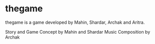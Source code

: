 # thegame
thegame is a game developed by Mahin, Shardar, Archak and Aritra. 

Story and Game Concept by Mahin and Shardar
Music Composition by Archak
